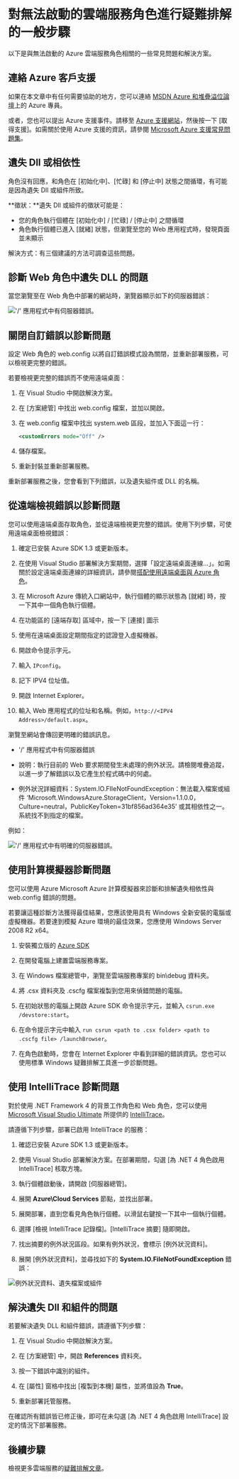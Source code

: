 <properties 
   pageTitle="對無法啟動的角色進行疑難排解 |Microsoft Azure"
   description="以下是雲端服務角色無法啟動的一些常見原因。此外也提供這些問題的解決方案。"
   services="cloud-services"
   documentationCenter=""
   authors="dalechen"
   manager="msmets"
   editor=""
   tags="top-support-issue"/>
<tags 
   ms.service="cloud-services"
   ms.devlang="na"
   ms.topic="article"
   ms.tgt_pltfrm="na"
   ms.workload="tbd"
   ms.date="10/14/2015"
   ms.author="daleche" />

# 對無法啟動的雲端服務角色進行疑難排解的一般步驟

以下是與無法啟動的 Azure 雲端服務角色相關的一些常見問題和解決方案。

## 連絡 Azure 客戶支援

如果在本文章中有任何需要協助的地方，您可以連絡 [MSDN Azure 和堆疊溢位論壇](http://azure.microsoft.com/support/forums/)上的 Azure 專員。

或者，您也可以提出 Azure 支援事件。請移至 [Azure 支援網站](http://azure.microsoft.com/support/options/)，然後按一下 [取得支援]。如需關於使用 Azure 支援的資訊，請參閱 [Microsoft Azure 支援常見問題集](http://azure.microsoft.com/support/faq/)。


## 遺失 Dll 或相依性
角色沒有回應，和角色在 [初始化中]、[忙碌] 和 [停止中] 狀態之間循環，有可能是因為遺失 Dll 或組件所致。

**徵狀：**遺失 Dll 或組件的徵狀可能是：

- 您的角色執行個體在 [初始化中] / [忙碌] / [停止中] 之間循環
- 角色執行個體已進入 [就緒] 狀態，但瀏覽至您的 Web 應用程式時，發現頁面並未顯示

解決方式：有三個建議的方法可調查這些問題。

## 診斷 Web 角色中遺失 DLL 的問題

當您瀏覽至在 Web 角色中部署的網站時，瀏覽器顯示如下的伺服器錯誤：

!['/' 應用程式中有伺服器錯誤。](./media/cloud-services-troubleshoot-roles-that-fail-start/ic503388.png)

## 關閉自訂錯誤以診斷問題

設定 Web 角色的 web.config 以將自訂錯誤模式設為關閉，並重新部署服務，可以檢視更完整的錯誤。

若要檢視更完整的錯誤而不使用遠端桌面：

1. 在 Visual Studio 中開啟解決方案。

2. 在 [方案總管] 中找出 web.config 檔案，並加以開啟。

3. 在 web.config 檔案中找出 system.web 區段，並加入下面這一行：

    ```xml
    <customErrors mode="Off" />
    ```

4. 儲存檔案。

5. 重新封裝並重新部署服務。

重新部署服務之後，您會看到下列錯誤，以及遺失組件或 DLL 的名稱。

## 從遠端檢視錯誤以診斷問題

您可以使用遠端桌面存取角色，並從遠端檢視更完整的錯誤。使用下列步驟，可使用遠端桌面檢視錯誤：

1. 確定已安裝 Azure SDK 1.3 或更新版本。

2. 在使用 Visual Studio 部署解決方案期間，選擇「設定遠端桌面連線...」。如需關於設定遠端桌面連線的詳細資訊，請參閱[搭配使用遠端桌面與 Azure 角色](https://msdn.microsoft.com/library/gg443832.aspx)。

3. 在 Microsoft Azure 傳統入口網站中，執行個體的顯示狀態為 [就緒] 時，按一下其中一個角色執行個體。

4. 在功能區的 [遠端存取] 區域中，按一下 [連接] 圖示

5. 使用在遠端桌面設定期間指定的認證登入虛擬機器。

6. 開啟命令提示字元。

7. 輸入 `IPconfig`。

8. 記下 IPV4 位址值。

9. 開啟 Internet Explorer。

10. 輸入 Web 應用程式的位址和名稱。例如，`http://<IPV4 Address>/default.aspx`。

瀏覽至網站會傳回更明確的錯誤訊息。

* '/' 應用程式中有伺服器錯誤

* 說明：執行目前的 Web 要求期間發生未處理的例外狀況。請檢閱堆疊追蹤，以進一步了解錯誤以及它產生於程式碼中的何處。

* 例外狀況詳細資料：System.IO.FIleNotFoundException：無法載入檔案或組件 ‘Microsoft.WindowsAzure.StorageClient，Version=1.1.0.0，Culture=neutral，PublicKeyToken=31bf856ad364e35’ 或其相依性之一。系統找不到指定的檔案。

例如：

!['/' 應用程式中有明確的伺服器錯誤。](./media/cloud-services-troubleshoot-roles-that-fail-start/ic503389.png)

## 使用計算模擬器診斷問題

您可以使用 Azure Microsoft Azure 計算模擬器來診斷和排解遺失相依性與 web.config 錯誤的問題。

若要讓這種診斷方法獲得最佳結果，您應該使用具有 Windows 全新安裝的電腦或虛擬機器。若要達到模擬 Azure 環境的最佳效果，您應使用 Windows Server 2008 R2 x64。

1. 安裝獨立版的 [Azure SDK](https://azure.microsoft.com/downloads)

2. 在開發電腦上建置雲端服務專案。

3. 在 Windows 檔案總管中，瀏覽至雲端服務專案的 bin\\debug 資料夾。

4. 將 .csx 資料夾及 .cscfg 檔案複製到您用來偵錯問題的電腦。

5. 在初始狀態的電腦上開啟 Azure SDK 命令提示字元，並輸入 `csrun.exe /devstore:start`。

6. 在命令提示字元中輸入 `run csrun <path to .csx folder> <path to .cscfg file> /launchBrowser`。

7. 在角色啟動時，您會在 Internet Explorer 中看到詳細的錯誤資訊。您也可以使用標準 Windows 疑難排解工具進一步診斷問題。

## 使用 IntelliTrace 診斷問題

對於使用 .NET Framework 4 的背景工作角色和 Web 角色，您可以使用 [Microsoft Visual Studio Ultimate](https://www.visualstudio.com/products/visual-studio-ultimate-with-MSDN-vs) 所提供的 [IntelliTrace](https://msdn.microsoft.com/library/dd264915.aspx)。

請遵循下列步驟，部署已啟用 IntelliTrace 的服務：

1. 確認已安裝 Azure SDK 1.3 或更新版本。

2. 使用 Visual Studio 部署解決方案。在部署期間，勾選 [為 .NET 4 角色啟用 IntelliTrace] 核取方塊。

3. 執行個體啟動後，請開啟 [伺服器總管]。

4. 展開 **Azure\\Cloud Services** 節點，並找出部署。

5. 展開部署，直到您看見角色執行個體。以滑鼠右鍵按一下其中一個執行個體。

6. 選擇 [檢視 IntelliTrace 記錄檔]。[IntelliTrace 摘要] 隨即開啟。

7. 找出摘要的例外狀況區段。如果有例外狀況，會標示 [例外狀況資料]。

8. 展開 [例外狀況資料]，並尋找如下的 **System.IO.FileNotFoundException** 錯誤：

![例外狀況資料、遺失檔案或組件](./media/cloud-services-troubleshoot-roles-that-fail-start/ic503390.png)

## 解決遺失 Dll 和組件的問題

若要解決遺失 DLL 和組件錯誤，請遵循下列步驟：

1. 在 Visual Studio 中開啟解決方案。

2. 在 [方案總管] 中，開啟 **References** 資料夾。

3. 按一下錯誤中識別的組件。

4. 在 [屬性] 窗格中找出 [複製到本機] 屬性，並將值設為 **True**。

5. 重新部署託管服務。

在確認所有錯誤皆已修正後，即可在未勾選 [為 .NET 4 角色啟用 IntelliTrace] 設定的情況下部署服務。

## 後續步驟

檢視更多雲端服務的[疑難排解文章](..\?tag=top-support-issue&service=cloud-services)。

<!---HONumber=AcomDC_1203_2015-->